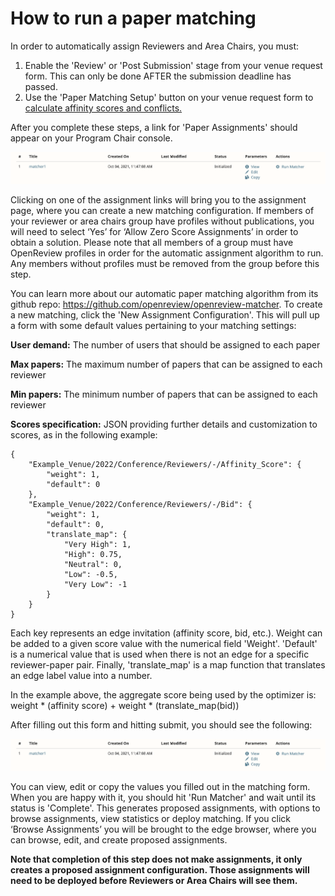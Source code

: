 # How to run a paper matching

In order to automatically assign Reviewers and Area Chairs, you must:

1. Enable the 'Review' or 'Post Submission' stage from your venue request form. This can only be done AFTER the submission deadline has passed.&#x20;
2. Use the 'Paper Matching Setup' button on your venue request form to [calculate affinity scores and conflicts.](how-to-setup-paper-matching-by-calculating-affinity-scores-and-conflicts.md)

After you complete these steps, a link for 'Paper Assignments' should appear on your Program Chair console.

![](<../../../.gitbook/assets/image (2).png>)

Clicking on one of the assignment links will bring you to the assignment page, where you can create a new matching configuration. If members of your reviewer or area chairs group have profiles without publications, you will need to select ‘Yes’ for ‘Allow Zero Score Assignments’ in order to obtain a solution. Please note that all members of a group must have OpenReview profiles in order for the automatic assignment algorithm to run. Any members without profiles must be removed from the group before this step.

You can learn more about our automatic paper matching algorithm from its github repo: https://github.com/openreview/openreview-matcher. To create a new matching, click the 'New Assignment Configuration'. This will pull up a form with some default values pertaining to your matching settings:

**User demand:** The number of users that should be assigned to each paper

**Max papers:** The maximum number of papers that can be assigned to each reviewer

**Min papers:** The minimum number of papers that can be assigned to each reviewer

**Scores specification:** JSON providing further details and customization to scores, as in the following example:

```
{
    "Example_Venue/2022/Conference/Reviewers/-/Affinity_Score": {
        "weight": 1,
        "default": 0
    },
    "Example_Venue/2022/Conference/Reviewers/-/Bid": {
        "weight": 1,
        "default": 0,
        "translate_map": {
            "Very High": 1,
            "High": 0.75,
            "Neutral": 0,
            "Low": -0.5,
            "Very Low": -1
        }
    }
}
```

Each key represents an edge invitation (affinity score, bid, etc.). Weight can be added to a given score value with the numerical field 'Weight'. 'Default' is a numerical value that is used when there is not an edge for a specific reviewer-paper pair. Finally, 'translate\_map' is a map function that translates an edge label value into a number.

In the example above, the aggregate score being used by the optimizer is: weight \* (affinity score) + weight \* (translate\_map(bid))

After filling out this form and hitting submit, you should see the following:

![](<../../../.gitbook/assets/image (2) (1).png>)

You can view, edit or copy the values you filled out in the matching form. When you are happy with it, you should hit 'Run Matcher' and wait until its status is 'Complete'. This generates proposed assignments, with options to browse assignments, view statistics or deploy matching. If you click ‘Browse Assignments’ you will be brought to the edge browser, where you can browse, edit, and create proposed assignments.&#x20;

**Note that completion of this step does not make assignments, it only creates a proposed assignment configuration. Those assignments will need to be deployed before Reviewers or Area Chairs will see them.**&#x20;
